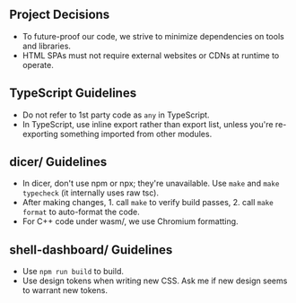 ## Project Decisions
- To future-proof our code, we strive to minimize dependencies on tools and libraries.
- HTML SPAs must not require external websites or CDNs at runtime to operate.

## TypeScript Guidelines
- Do not refer to 1st party code as `any` in TypeScript.
- In TypeScript, use inline export rather than export list, unless you're re-exporting something imported from other modules.

## dicer/ Guidelines
- In dicer, don't use npm or npx; they're unavailable. Use `make` and `make typecheck` (it internally uses raw tsc).
- After making changes, 1. call `make` to verify build passes, 2. call `make format` to auto-format the code.
- For C++ code under wasm/, we use Chromium formatting.

## shell-dashboard/ Guidelines
- Use `npm run build` to build.
- Use design tokens when writing new CSS. Ask me if new design seems to warrant new tokens.
